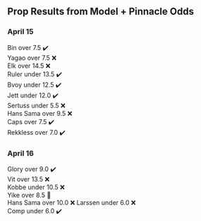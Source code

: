 ## Prop Results from Model + Pinnacle Odds

### April 15
Bin over 7.5 :heavy_check_mark:  
Yagao over 7.5 :x:  
Elk over 14.5 :x:  
Ruler under 13.5 :heavy_check_mark:  
Bvoy under 12.5 :heavy_check_mark:  
Jett under 12.0 :heavy_check_mark:  
Sertuss under 5.5 :x:  
Hans Sama over 9.5 :x:  
Caps over 7.5 :heavy_check_mark:  
Rekkless over 7.0 :heavy_check_mark:  

### April 16
Glory over 9.0 :heavy_check_mark:  
Vit over 13.5 :x:  
Kobbe under 10.5 :x:  
Yike over 8.5 :trident:  
Hans Sama over 10.0 :x: 
Larssen under 6.0 :x:  
Comp under 6.0 :heavy_check_mark:  
